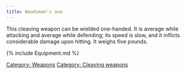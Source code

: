 ```yaml
---
title: Woodsman's axe
---
```


This cleaving weapon can be wielded one-handed. It is average while
attacking and average while defending; its speed is slow, and it
inflicts considerable damage upon hitting. It weighs five pounds.

{% include Equipment.md %}

[Category: Weapons](Category:_Weapons "wikilink") [Category: Cleaving
weapons](Category:_Cleaving_weapons "wikilink")
